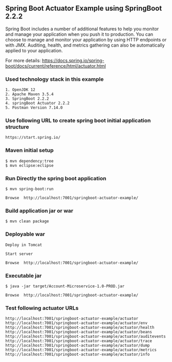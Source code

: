 ## Spring Boot Actuator Example using  SpringBoot 2.2.2


Spring Boot includes a number of additional features to help you monitor and manage your application when you push it to production. You can choose to manage and monitor your application by using HTTP endpoints or with JMX. Auditing, health, and metrics gathering can also be automatically applied to your application.

For more details: https://docs.spring.io/spring-boot/docs/current/reference/html/actuator.html


### Used technology stack in this example

	1. OpenJDK 12
	2. Apache Maven 3.5.4
	3. SpringBoot 2.2.2
	4. springBoot Actuator 2.2.2
	5. Postman Version 7.14.0


### Use following URL to create spring boot initial application structure

	https://start.spring.io/


### Maven initial setup

	$ mvn dependency:tree
	$ mvn eclipse:eclipse


### Run Directly the spring boot application

	$ mvn spring-boot:run
	
	Browse	http://localhost:7001/springboot-actuator-example/


### Build application jar or war

	$ mvn clean package
		

### Deployable war 

	Deploy in Tomcat
	
	Start server
	
	Browse	http://localhost:7001/springboot-actuator-example/


### Executable jar

	$ java -jar target/Account-Microservice-1.0-PROD.jar
	
	Browse	http://localhost:7001/springboot-actuator-example/


### Test following actuator URLs

	http://localhost:7001/springboot-actuator-example/actuator
	http://localhost:7001/springboot-actuator-example/actuator/env
	http://localhost:7001/springboot-actuator-example/actuator/health
	http://localhost:7001/springboot-actuator-example/actuator/beans
	http://localhost:7001/springboot-actuator-example/actuator/auditevents
	http://localhost:7001/springboot-actuator-example/actuator/trace
	http://localhost:7001/springboot-actuator-example/actuator/dump
	http://localhost:7001/springboot-actuator-example/actuator/metrics
	http://localhost:7001/springboot-actuator-example/actuator/info	
	